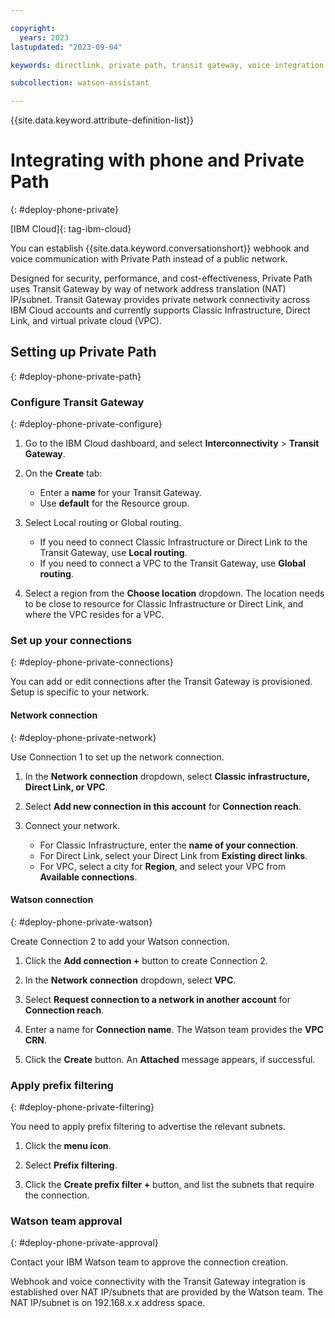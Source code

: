 ```yaml
---

copyright:
  years: 2023
lastupdated: "2023-09-04"

keywords: directlink, private path, transit gateway, voice integration

subcollection: watson-assistant

---
```


{{site.data.keyword.attribute-definition-list}}

# Integrating with phone and Private Path
{: #deploy-phone-private}

[IBM Cloud]{: tag-ibm-cloud}

You can establish {{site.data.keyword.conversationshort}} webhook and voice communication with Private Path instead of a public network. 

Designed for security, performance, and cost-effectiveness, Private Path uses Transit Gateway by way of network address translation (NAT) IP/subnet. Transit Gateway provides private network connectivity across IBM Cloud accounts and currently supports Classic Infrastructure, Direct Link, and virtual private cloud (VPC).

## Setting up Private Path
{: #deploy-phone-private-path}

### Configure Transit Gateway
{: #deploy-phone-private-configure}

1. Go to the IBM Cloud dashboard, and select **Interconnectivity** > **Transit Gateway**.

1. On the **Create** tab:

    - Enter a **name** for your Transit Gateway.
    - Use **default** for the Resource group.

1. Select Local routing or Global routing.

    - If you need to connect Classic Infrastructure or Direct Link to the Transit Gateway, use **Local routing**.
    - If you need to connect a VPC to the Transit Gateway, use **Global routing**.

1. Select a region from the **Choose location** dropdown. The location needs to be close to resource for Classic Infrastructure or Direct Link, and where the VPC resides for a VPC.

### Set up your connections
{: #deploy-phone-private-connections}

You can add or edit connections after the Transit Gateway is provisioned. Setup is specific to your network.

#### Network connection
{: #deploy-phone-private-network}

Use Connection 1 to set up the network connection.

1. In the **Network connection** dropdown, select **Classic infrastructure, Direct Link, or VPC**. 

1. Select **Add new connection in this account** for **Connection reach**. 

1. Connect your network. 

    - For Classic Infrastructure, enter the **name of your connection**.
    - For Direct Link, select your Direct Link from **Existing direct links**. 
    - For VPC, select a city for **Region**, and select your VPC from **Available connections**. 

#### Watson connection
{: #deploy-phone-private-watson}

Create Connection 2 to add your Watson connection. 

1. Click the **Add connection +** button to create Connection 2.

1. In the **Network connection** dropdown, select **VPC**. 

1. Select **Request connection to a network in another account** for **Connection reach**. 

1. Enter a name for **Connection name**. The Watson team provides the **VPC CRN**. 

1. Click the **Create** button. An **Attached** message appears, if successful.

### Apply prefix filtering
{: #deploy-phone-private-filtering}

You need to apply prefix filtering to advertise the relevant subnets. 

1. Click the **menu icon**.

1. Select **Prefix filtering**.

1. Click the **Create prefix filter +** button, and list the subnets that require the connection.

### Watson team approval
{: #deploy-phone-private-approval}

Contact your IBM Watson team to approve the connection creation. 

Webhook and voice connectivity with the Transit Gateway integration is established over NAT IP/subnets that are provided by the Watson team. The NAT IP/subnet is on 192.168.x.x address space. 












